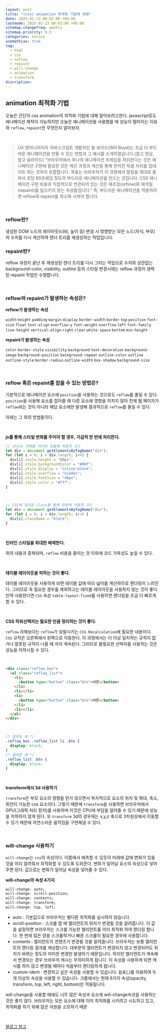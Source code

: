 ```yaml
---
layout: post
title: "(css) animation 최적화 기법에 대해"
date: 2025-01-13 00:02:00 +09:00
lastmode: 2025-01-13 00:02:00 +09:00
sitemap.changefreq: weekly
sitemap.priority: 0.5
categories: notice
usemathjax: true
tag:
  - html
  - css
  - reflow
  - repaint
  - will-change
  - animation
  - transform
discription:
---
```


## animation 최적화 기법

오늘은 간단히 css animation의 최적화 기법에 대해 알아보려고한다. javascript로도 애니메이션 제작이 가능하지만 오늘은 애니메이션을 사용했을 때 성능이 떨어지는 이유와 `reflow`, `repaint`란 무엇인지 알아보자.

<br>

> UX 엔지니어이자 자바스크립트 개발자인 윌 보이드(Will Boyd)는 조금 더 부드러운 애니메이션을 만들 수 있는 방법과 그 예시를 소개하였습니다.(참고 영상, 참고 슬라이드)
> “브라우저에서 하나의 애니메이션 프레임을 처리한다는 것은 애니메이션 구현에 필요한 모든 계산 과정과 계산을 통해 얻어진 픽셀 자리를 업데이트 하는 것까지 포함합니다. 목표는 브라우저가 이 과정에서 할일을 최대로 줄여서 초당 60프레임 정도의 부드러운 애니메이션을 만드는 것입니다. CSS 애니메이션 구현 비용과 직접적으로 연관되어 있는 것은 재조정(reflow)와 재색칠(repaint)를 일으키지 않는 속성들입니다.”
> 즉, 부드러운 애니메이션을 적용하려면 reflow와 repaint를 최소화 시켜야 합니다.

<br>

### reflow란?

생성된 DOM 노드의 레이아웃(너비, 높이 등) 변경 시 영향받는 모든 노드(자식, 부모)의 수치를 다시 계산하여 렌더 트리를 재생성하는 작업입니다.

### repaint란?

reflow 과정이 끝난 후 재생성된 렌더 트리를 다시 그리는 작업으로 수치와 상관없는 background-color, visibility, outline 등의 스타일 변경시에는 reflow 과정이 생략 된 repaint 작업만 수행합니다.

<br>

### reflow와 repaint가 발생하는 속성은?

**reflow가 발생하는 속성**

`width` `height`
`padding` `margin`
`display` `border-width`
`border` `top`
`position` `font-size`
`float` `text-align`
`overflow-y` `font-weight`
`overflow` `left`
`font-family` `line-height`
`vertical-align` `right`
`clear` `white-space`
`bottom` `min-height`

**repaint가 발생하는 속성**

`color` `border-style`
`visibility` `background`
`text-decoration` `background-image`
`background-position` `background-repeat`
`outline-color` `outline`
`outline-style` `border-radius`
`outline-width` `box-shadow`
`background-size`

<br>

### reflow 혹은 repaint를 잡을 수 있는 방법은?

기본적으로 애니메이션 요소에 `position`을 사용하는 것으로도 `reflow`를 줄일 수 있다. `position`을 사용해 요소를 잡아줄 때 다른 요소에 영향을 끼치지 않아 전체 웹 페이자가 `reflow`되는 것이 아니라 해당 요소에만 발생해 결과적으로 `reflow`를 줄일 수 있다.

아래는 그 외의 방법들이다.

<br>

**js를 통해 스타일 변화를 주어야 할 경우, 가급적 한 번에 처리한다.**

```js
// style 객체를 여러번 호출해 적용한 코드
let div = document.getElementsByTagName("div");
for (let i = 0; i < div.length; i++) {
  div[i].style.height = "80px";
  div[i].style.backgroundColor = "#00f";
  div[i].style.display = "inline-block";
  div[i].style.overflow = "hidden";
  div[i].style.fontSize = "40px";
  div[i].style.color = "#fff";
}
```

<br>

```js
// CSS에 정의된 class를 통해 한번에 적용한 코드
let div = document.getElementsByTagName("div");
for (let i = 0; i < div.length; i++) {
  div[i].className = "block";
}
```

<br>

**인라인 스타일을 최대한 배제한다.**

위의 내용과 중복되며, `reflow` 비용을 줄이는 것 이외에 코드 가독성도 높일 수 있다.

<br>

**테이블 레이아웃을 피하는 것이 좋다.**

테이블 레이아웃을 사용하게 되면 테이블 값에 따라 넓이를 계산하므로 랜더링이 느려진다. 그러므로 꼭 필요한 경우를 제외하고는 테이블 레이아웃을 사용하지 않는 것이 좋다. 만약 사용한다면 `CSS` 속성 `table-layout:fixed`를 사용하면 랜더링을 조금 더 빠르게 할 수 있다.

<br>

**CSS 하위선택자는 필요한 만큼 정리하는 것이 좋다.**

`reflow` 자체보다는 `reflow`가 유발시키는 `CSS Recalculation`에 필요한 내용이다. `CSS` 규칙은 오른쪽에서 왼쪽으로 이동한다. 이 과정에서는 더 이상 일치하는 규칙이 없거나 잘못된 규칙이 나올 때 까지 계속된다. 그러므로 불필요한 선택자를 사용하는 것은 성능을 저하시킬 수 있다.

<br>

```html
<div class="reflow_box">
  <ul class="reflow_list">
    <li>
      <button type="button" class="btn">버튼</button>
    </li>
    <li></li>
    <li>
      <button type="button" class="btn">버튼</button>
    </li>
    <li></li>
  </ul>
</div>
```

<br>

```css
/* 잘못된 예 */
.reflow_box .reflow_list li .btn {
  display: block;
}
/* 올바른 예 */
.reflow_list .btn {
  display: block;
}
```

<br>

**transform에서 3d 사용하기**

`transform`은 부모 요소의 영향을 받지 않으면서 독자적으로 요소의 위치 및 확대, 축소, 회전이 가능한 css 요소이다. 그렇기 때문에 `transform`을 사용하면 브라우저에서 GPU(그래픽 처리 장치)를 사용하며 이것은 CPU에 부담을 덜어줄 수 있기 때문에 성능을 저하하지 않게 된다. 또 `transform` 3d의 경우에는 x,y,z 축으로 3차원상에서 이동할 수 있기 때문에 자연스러운 움직임을 구현해낼 수 있다.

<br>

### will-change 사용하기

`will-change`는 `css`의 속성이다. 이름에서 예측할 수 있듯이 미래에 값에 변화가 있을 것을 미리 알려줘서 최적화할 수 있도록 도와준다. 변화가 일어날 요소의 속성으로 넣어주면 된다. 값으로는 변화가 일어날 속성을 넣어줄 수 있다.

**will-change의 속성 4가지**

```css
will-change: auto;
will-change: scroll-position;
will-change: contents;
will-change: transform;
will-change: top, left;
```

- auto : 기본값으로 브라우저는 별다른 최적화를 실시하지 않습니다.
- scroll-position : 스크롤 할 때 엘리먼트의 위치가 변경될 것을 알려줍니다. 이 값을 설정하면 브라우저는 스크롤 가능한 엘리먼트를 미리 최적화 하여 랜더링 합니다. 한 번에 많은 양을 스크롤하거나 빠른 스크롤이 필요한 경우에 사용합니다.
- contents : 엘리먼트의 컨텐츠가 변경될 것을 알려줍니다. 브라우저는 보통 엘리먼트의 랜더링 결과를 캐싱합니다. 대부분의 엘리먼트가 변경되지 않고 변경되어도 위치가 바뀌는 정도의 미미한 변경만 발생하기 때문입니다. 하지만 엘리먼트가 계속해서 변경되는 경우 브라우저 캐시는 무의미하게 됩니다. 이 속성을 사용하게 되면 캐시를 하지 않고 변경될 때마다 처음부터 랜더링하게 됩니다.
- custom-ident : 변경하고 싶은 속성을 사용할 수 있습니다. 쉼표(,)를 이용하여 두 개 이상의 속성을 사용할 수 있습니다. 크롬에서는 현재 6가지 속성(opacity, transform, top, left, right, bottom)만 적용됩니다.

will-change을 사용할 때에도 너무 많은 속성과 요소에 will-change속성을 사용하는 것은 좋지 않다. 브라우저는 모든 요소에 대해 이미 최적화를 시키려고 시도하고 있고, 최적화를 하기 위해 많은 자원을 소모하기 때문

<br>

[블로그 참고](https://wit.nts-corp.com/2017/06/05/4571)

